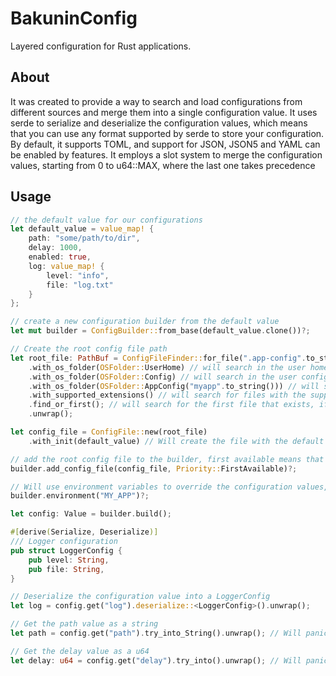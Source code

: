 # BakuninConfig

Layered configuration for Rust applications.

## About

It was created to provide a way to search and load configurations from different sources and merge them into a single configuration value. It uses serde to serialize and deserialize the configuration values, which means that you can use any format supported by serde to store your configuration. By default, it supports TOML, and support for JSON, JSON5 and YAML can be enabled by features. It employs a slot system to merge the configuration values, starting from 0 to u64::MAX, where the last one takes precedence

## Usage

```rust
// the default value for our configurations
let default_value = value_map! {
    path: "some/path/to/dir",
    delay: 1000,
    enabled: true,
    log: value_map! {
        level: "info",
        file: "log.txt"
    }
};

// create a new configuration builder from the default value
let mut builder = ConfigBuilder::from_base(default_value.clone())?;

// Create the root config file path
let root_file: PathBuf = ConfigFileFinder::for_file(".app-config".to_string()) // will search for files .app-config.{ext}
    .with_os_folder(OSFolder::UserHome) // will search in the user home directory: /home/user/
    .with_os_folder(OSFolder::Config) // will search in the user config directory: /home/user/.config/
    .with_os_folder(OSFolder::AppConfig("myapp".to_string())) // will search in the user config directory: /home/user/.config/myapp/
    .with_supported_extensions() // will search for files with the supported extensions: .json, .json5, .toml, .yaml, .yml
    .find_or_first(); // will search for the first file that exists, if none is found, will return the first path
    .unwrap();

let config_file = ConfigFile::new(root_file)
    .with_init(default_value) // Will create the file with the default value if it does not exist

// add the root config file to the builder, first available means that will be added in the first slot available
builder.add_config_file(config_file, Priority::FirstAvailable)?;

// Will use environment variables to override the configuration values, ex: MY_APP_path will override the path value
builder.environment("MY_APP")?;

let config: Value = builder.build();

#[derive(Serialize, Deserialize)]
/// Logger configuration
pub struct LoggerConfig {
    pub level: String,
    pub file: String,
}

// Deserialize the configuration value into a LoggerConfig
let log = config.get("log").deserialize::<LoggerConfig>().unwrap();

// Get the path value as a string
let path = config.get("path").try_into_String().unwrap(); // Will panic if the value is not a string

// Get the delay value as a u64
let delay: u64 = config.get("delay").try_into().unwrap(); // Will panic if the value is not a valid u64
```
